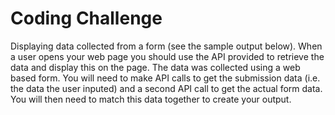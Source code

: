 # Coding Challenge

Displaying data collected from a form (see the sample output below). When
a user opens your web page you should use the API provided to retrieve the data and display
this on the page. The data was collected using a web based form. You will need to make API
calls to get the submission data (i.e. the data the user inputed) and a second API call to get the
actual form data. You will then need to match this data together to create your output.
